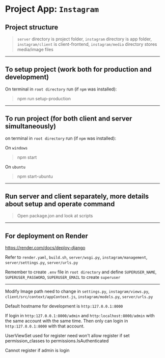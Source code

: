 # Project App: `Instagram`

## Project structure

> `server` directory is project folder, `instagram` directory is app folder, `instagram/client` is client-frontend, `instagram/media` directory stores media/image files

________________
## To setup project (work both for production and development)  
  
On terminal in `root directory` run (if `npm` was installed):  

> npm run setup-production  

________________
## To run project (for both client and server simultaneously)  

on terminal in `root directory` run (if `npm` was installed):  

On `windows`
> npm start

On `ubuntu`
> npm start-ubuntu

________________
## Run server and client separately, more details about setup and operate command

> Open package.jon and look at scripts

________________
## For deployment on Render

https://render.com/docs/deploy-django

Refer to `render.yaml`, `build.sh`, `server/wsgi.py`, `instagram/management`, `server/settings.py`, `server/urls.py`

Remember to create `.env` file in `root directory` and define `SUPERUSER_NAME`, `SUPERUSER_PASSWORD`, `SUPERUSER_EMAIL` to create `superuser`  

_________

Modify Image path need to change in `settings.py`, `instagram/views.py`, `client/src/context/appContext.js`, `instagram/models.py`, `server/urls.py`  

  
Default hostname for development is `http:127.0.0.1:8000`  

If login in `http:127.0.0.1:8000/admin` and `http:localhost:8000/admin` with the same account with the same time. Then only can login in `http:127.0.0.1:8000` with that account.  

UserViewSet used for register need won't allow register if set permission_classes to permissions.IsAuthenticated  

Cannot register if admin is login  

